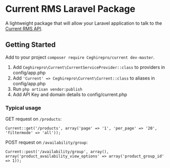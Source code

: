 # Current RMS Laravel Package
A lightweight package that will allow your Laravel application to talk to the [Current RMS API](http://api.current-rms.com/doc).

## Getting Started
Add to your project ```composer require Ceghirepro/current dev-master```.

1. Add ```Ceghirepro\Current\CurrentServiceProvider::class``` to providers in config/app.php
2. Add ```'Current' => Ceghirepro\Current\Current::class``` to aliases in config/app.php
3. Run ```php artisan vendor:publish```
4. Add API Key and domain details to config/current.php

### Typical usage
GET request on ```/products```:

```Current::get('/products', array('page' => '1', 'per_page' => '20', 'filtermode' => 'all'));```


POST request on ```/availability/group```:

```Current::post('/availability/group', array(), array('product_availability_view_options' => array('product_group_id' => 1));```

